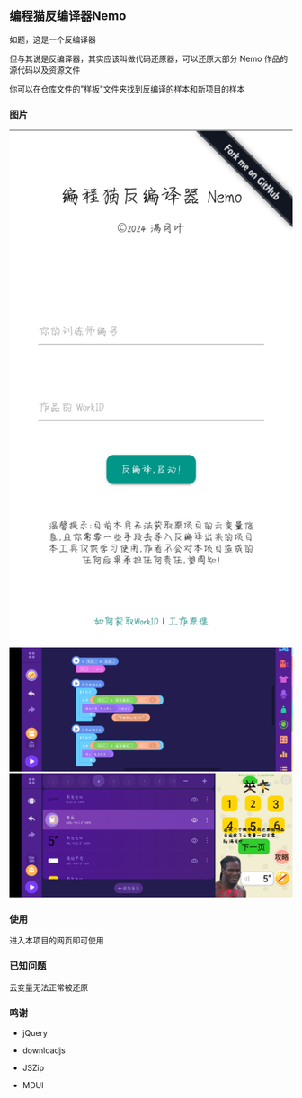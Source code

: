 ## 编程猫反编译器Nemo

如题，这是一个反编译器

但与其说是反编译器，其实应该叫做代码还原器，可以还原大部分 Nemo 作品的源代码以及资源文件

你可以在仓库文件的"样板"文件夹找到反编译的样本和新项目的样本

### 图片

![网页端截图](.github/screenshot1.jpg)
![积木编辑区截图](.github/screenshot2.jpg)
![角色舞台编辑区截图](.github/screenshot3.jpg)

### 使用

进入本项目的网页即可使用

### 已知问题

云变量无法正常被还原

### 鸣谢

* jQuery

* downloadjs

* JSZip

* MDUI
